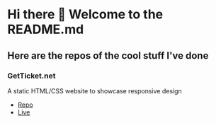 # Hi there 👋 Welcome to the README.md

## Here are the repos of the cool stuff I've done

### GetTicket.net
A static HTML/CSS website to showcase responsive design

- [Repo](github.com/absurdlyeloquent/responsive-website)
- [Live](absurdlyeloquent.github.io/responsive-website)

<!--
**AbsurdlyEloquent/absurdlyeloquent** is a ✨ _special_ ✨ repository because its `README.md` (this file) appears on your GitHub profile.

Here are some ideas to get you started:

- 🔭 I’m currently working on ...
- 🌱 I’m currently learning ...
- 👯 I’m looking to collaborate on ...
- 🤔 I’m looking for help with ...
- 💬 Ask me about ...
- 📫 How to reach me: ...
- 😄 Pronouns: ...
- ⚡ Fun fact: ...
-->

